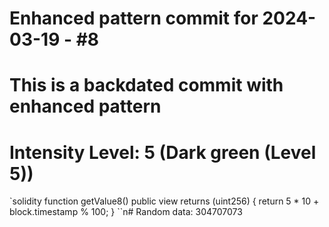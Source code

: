 ﻿# Enhanced pattern commit for 2024-03-19 - #8
# This is a backdated commit with enhanced pattern
# Intensity Level: 5 (Dark green (Level 5))
`solidity
function getValue8() public view returns (uint256) {
    return 5 * 10 + block.timestamp % 100;
}
``n# Random data: 304707073


